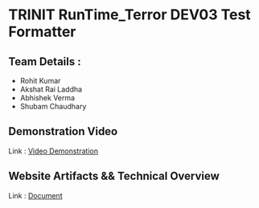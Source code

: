 # TRINIT RunTime_Terror DEV03 Test Formatter


## Team Details : 
  - Rohit Kumar
  - Akshat Rai Laddha
  - Abhishek Verma
  - Shubam Chaudhary

## Demonstration Video
  Link : [Video Demonstration](https://drive.google.com/file/d/1Gz3v1lt-oGaRAjuGxj5DQE7VfOC9C7d9/view?usp=sharing)
  

## Website Artifacts && Technical Overview
   Link : [Document](https://github.com/kmr-rohit/TRINIT-RunTime_Terror-DEV03/blob/main/RunTime_Terror%20Artifacts.pdf)
